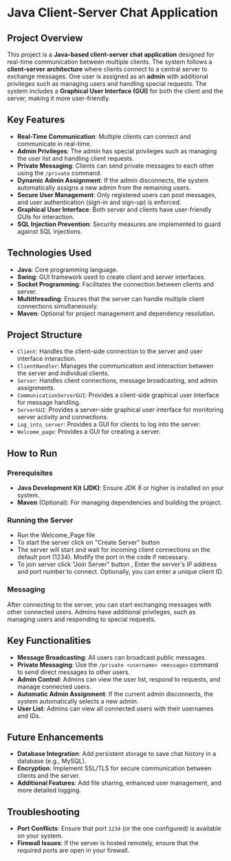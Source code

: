 # Java Client-Server Chat Application

## Project Overview

This project is a **Java-based client-server chat application** designed for real-time communication between multiple clients. The system follows a **client-server architecture** where clients connect to a central server to exchange messages. One user is assigned as an **admin** with additional privileges such as managing users and handling special requests. The system includes a **Graphical User Interface (GUI)** for both the client and the server, making it more user-friendly.

## Key Features

- **Real-Time Communication**: Multiple clients can connect and communicate in real-time.
- **Admin Privileges**: The admin has special privileges such as managing the user list and handling client requests.
- **Private Messaging**: Clients can send private messages to each other using the `/private` command.
- **Dynamic Admin Assignment**: If the admin disconnects, the system automatically assigns a new admin from the remaining users.
- **Secure User Management**: Only registered users can post messages, and user authentication (sign-in and sign-up) is enforced.
- **Graphical User Interface**: Both server and clients have user-friendly GUIs for interaction.
- **SQL Injection Prevention**: Security measures are implemented to guard against SQL injections.
  
## Technologies Used

- **Java**: Core programming language.
- **Swing**: GUI framework used to create client and server interfaces.
- **Socket Programming**: Facilitates the connection between clients and server.
- **Multithreading**: Ensures that the server can handle multiple client connections simultaneously.
- **Maven**: Optional for project management and dependency resolution.

## Project Structure

- `Client`: Handles the client-side connection to the server and user interface interaction.
- `ClientHandler`: Manages the communication and interaction between the server and individual clients.
- `Server`: Handles client connections, message broadcasting, and admin assignments.
- `CommunicationServerGUI`: Provides a client-side graphical user interface for message handling.
- `ServerGUI`: Provides a server-side graphical user interface for monitoring server activity and connections.
- `Log_into_server`: Provides a GUI for clients to log into the server.
- `Welcome_page`: Provides a GUI for creating a server.

## How to Run

### Prerequisites
- **Java Development Kit (JDK)**: Ensure JDK 8 or higher is installed on your system.
- **Maven** (Optional): For managing dependencies and building the project.

### Running the Server

- Run the Welcome_Page file
- To start the server click on "Create Server" button
- The server will start and wait for incoming client connections on the default port (1234). Modify the port in the code if necessary.
- To join server click "Join Server" button , Enter the server's IP address and port number to connect. Optionally, you can enter a unique client ID.


### Messaging
After connecting to the server, you can start exchanging messages with other connected users. Admins have additional privileges, such as managing users and responding to special requests.


## Key Functionalities

- **Message Broadcasting**: All users can broadcast public messages.
- **Private Messaging**: Use the `/private <username> <message>` command to send direct messages to other users.
- **Admin Control**: Admins can view the user list, respond to requests, and manage connected users.
- **Automatic Admin Assignment**: If the current admin disconnects, the system automatically selects a new admin.
- **User List**: Admins can view all connected users with their usernames and IDs.

## Future Enhancements

- **Database Integration**: Add persistent storage to save chat history in a database (e.g., MySQL).
- **Encryption**: Implement SSL/TLS for secure communication between clients and the server.
- **Additional Features**: Add file sharing, enhanced user management, and more detailed logging.

## Troubleshooting

- **Port Conflicts**: Ensure that port `1234` (or the one configured) is available on your system.
- **Firewall Issues**: If the server is hosted remotely, ensure that the required ports are open in your firewall.
